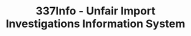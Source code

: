 ---
layout: default
bigquery: https://console.cloud.google.com/bigquery?p=patents-public-data&d=usitc_investigations&page=dataset&project=sheets-management-319211
citation: US International Trade Commission 337Info Unfair Import Investigations Information
  System
contributors: US International Trade Comission
cost: None
description: US International Trade Commission 337Info Unfair Import Investigations
  Information System contains data on investigations done under Section 337. Section
  337 declares the infringement of certain statutory intellectual property rights
  and other forms of unfair competition in import trade to be unlawful practices.
  Most Section 337 investigations involve allegations of patent or registered trademark
  infringement.
documentation: FAQ and tutorial available on the site
last_edit: Mon, 04 Apr 2022 19:10:40 GMT
location: https://pubapps2.usitc.gov/337external/
maintained_by: US International Trade Comission
schema_fields: '[''startDateMarkmanHearing'', ''trademarkNumbers'', ''copyrightNumbers'',
  ''dateOfPublicationFrNotice'', ''ouiiAttorney'', ''actualEndDateEvidHear'', ''teoIdIssueDate'',
  ''targetDate'', ''complainant'', ''ouiiParticipation'', ''internalRemand'', ''investigationNo'',
  ''respondent'', ''gcAttorney'', ''actualStartDateEvidHear'', ''markmanHearing'',
  ''finalDetNoViolation'', ''scheduledStartDateEvidHear'', ''finalDetViolation'',
  ''cafcAppeals'', ''dateComplaintFiled'', ''docketNo'', ''reportingRequirements'',
  ''currentStatus'', ''invUnfairAct'', ''currentActiveALJ'', ''teoIdDueDate'', ''patentNumber'',
  ''lastUpdated'', ''dateCreated'', ''title'', ''finalIdOnViolationDue'', ''endDateMarkmanHearing'',
  ''issueDateOtherNonFinal'', ''publication_number'', ''htsNumbers'', ''investigationType'',
  ''investigationTermDate'', ''scheduledEndDateEvidHear'', ''finalIdOnViolationIssue'',
  ''teoProceedingInvolved'', ''teoReliefGranted'', ''patentNumbers'', ''aljAssigned'',
  ''id'']'
shortname: unfair_import_investigations
tags:
- import
- legal
- trade
timeframe: 2008-2021 (prior to 2008 downloadable as a JSON file)
title: 337Info - Unfair Import Investigations Information System
uuid: 2721f5ec-e599-4890-9265-9706719fc71e
---